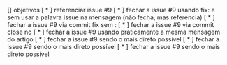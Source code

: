 [] objetivos
  [ * ] referenciar issue #9
  [ * ] fechar a issue #9 usando fix: e sem usar a palavra issue na mensagem (não fecha, mas referencia)
  [ * ] fechar a issue #9 via commit fix sem :
  [ * ] fechar a issue #9 via commit close no
  [ * ] fechar a issue #9 usando praticamente a mesma mensagem do artigo
  [ * ] fechar a issue #9 sendo o mais direto possível
  [ * ] fechar a issue #9 sendo o mais direto possível
  [ * ] fechar a issue #9 sendo o mais direto possível
